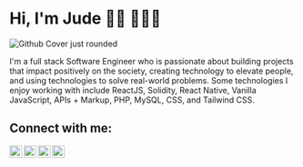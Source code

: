 # Hi, I'm Jude 👋🏾 👩🏾‍💻

![Github Cover just rounded](https://github.com/judechimaobi/judechimaobi/assets/32282619/592de2a3-34fa-4bb8-9d07-0afd1eec2512)

I'm a full stack Software Engineer who is passionate about building projects that impact positively on the society, creating technology to elevate people, and using technologies to solve real-world problems. Some technologies I enjoy working with include ReactJS, Solidity, React Native, Vanilla JavaScript, APIs + Markup, PHP, MySQL, CSS, and Tailwind CSS.

<h2>Connect with me:</h2>

[<img align="left" alt="JudeChimaobi | LinkedIn" width="22px" src="https://cdn.jsdelivr.net/npm/simple-icons@v3/icons/linkedin.svg" />][linkedin]
[<img align="left" alt="JudeChimaobi | Twitter" width="22px" src="https://cdn.jsdelivr.net/npm/simple-icons@v3/icons/twitter.svg" />][twitter]
[<img align="left" alt="JudeChimaobi | YouTube" width="22px" src="https://cdn.jsdelivr.net/npm/simple-icons@v3/icons/youtube.svg" />][youtube]
[<img align="left" alt="JudeChimaobi | Instagram" width="22px" src="https://cdn.jsdelivr.net/npm/simple-icons@v3/icons/instagram.svg" />][instagram]

[linkedin]: https://linkedin.com/in/judechimaobi
[twitter]: https://twitter.com/judechimaobi
[youtube]: https://www.youtube.com/c/judechimaobi
[instagram]: https://www.instagram.com/judechimaobi/


<br />
<!--
<h2>👨‍💻 Software Development Projects:</h2>

- <b>Solidity</b>
  - [Token Sale Contract](https://github.com/judechimaobi10/Token-Sale)
- <b>React Native</b>
  - [Whiz App - iOS & Android](https://github.com/judechimaobi10/whiz-app)
  - [LitApp](https://github.com/judechimaobi10/lit-app) 
- <b>React</b>
  - [LitApp](https://github.com/joshmadakor1/Algorithms-Practice)
- <b>HTML, CSS & PHP</b>
  - [Kulvix business Website](https://github.com/joshmadakor1/Package-Delivery-Pathfinding-Algorithm)


<h2>✨ UI/UX Projects:</h2>

- [Superteam Crypto Timeline Design Animated](https://figma.com/judechimaobi)
- [Cyberfort Responsive Website Design](https://figma.com/judechimaobi)


<h2>💻 Graphics Design Projects:</h2>

- [Logos](https://behance.net/judechimaobi)
- [Social Media Banners](https://behance.net/judechimaobi)
- [Magazines](https://behance.net/judechimaobi)
- [Flyer Designs](https://behance.net/judechimaobi)
- [Business Portfolio Designs](https://behance.net/judechimaobi)
- [Mersh Designs](https://behance.net/judechimaobi)

-->
